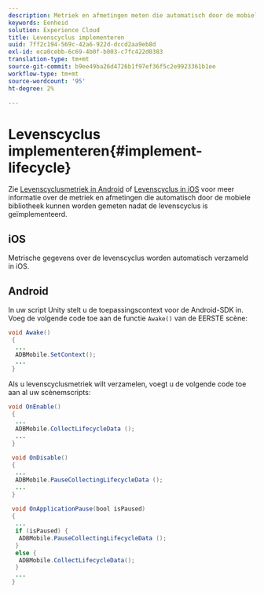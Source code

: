 ```yaml
---
description: Metriek en afmetingen meten die automatisch door de mobiele bibliotheek kunnen worden gemeten
keywords: Eenheid
solution: Experience Cloud
title: Levenscyclus implementeren
uuid: 7ff2c194-569c-42a6-922d-dccd2aa9eb8d
exl-id: eca0cebb-6c69-4b0f-b003-c7fc422d0383
translation-type: tm+mt
source-git-commit: b9ee49ba26d4726b1f97ef36f5c2e9923361b1ee
workflow-type: tm+mt
source-wordcount: '95'
ht-degree: 2%

---
```


# Levenscyclus implementeren{#implement-lifecycle}

Zie [Levenscyclusmetriek in Android](/help/android/metrics.md) of [Levenscyclus in iOS](/help/ios/metrics.md) voor meer informatie over de metriek en afmetingen die automatisch door de mobiele bibliotheek kunnen worden gemeten nadat de levenscyclus is geïmplementeerd.

## iOS

Metrische gegevens over de levenscyclus worden automatisch verzameld in iOS.

## Android

In uw script Unity stelt u de toepassingscontext voor de Android-SDK in. Voeg de volgende code toe aan de functie `Awake()` van de EERSTE scène:

```java
void Awake()
 {
  ...
  ADBMobile.SetContext();
  ...
 }
```

Als u levenscyclusmetriek wilt verzamelen, voegt u de volgende code toe aan al uw scènemscripts:

```java
void OnEnable()
 {
  ...
  ADBMobile.CollectLifecycleData (); 
  ...
 }
 
 void OnDisable()
 {
  ...
  ADBMobile.PauseCollectingLifecycleData (); 
  ...
 }
  
 void OnApplicationPause(bool isPaused) 
 {
  ...
  if (isPaused) {
   ADBMobile.PauseCollectingLifecycleData (); 
  }  
  else {
   ADBMobile.CollectLifecycleData(); 
  }
  ...
 }
```
